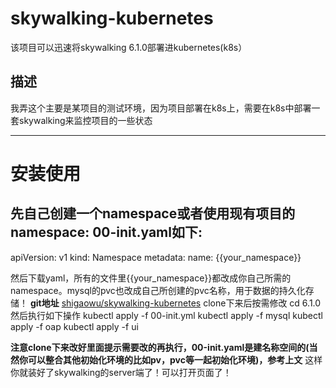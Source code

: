 # skywalking-kubernetes
该项目可以迅速将skywalking 6.1.0部署进kubernetes(k8s）

## 描述
我弄这个主要是某项目的测试环境，因为项目部署在k8s上，需要在k8s中部署一套skywalking来监控项目的一些状态

-------------
# 安装使用
先自己创建一个namespace或者使用现有项目的namespace:
00-init.yaml如下:
---
apiVersion: v1
kind: Namespace
metadata:
  name: {{your_namespace}}

然后下载yaml，所有的文件里{{your_namespace}}都改成你自己所需的namespace。mysql的pvc也改成自己所创建的pvc名称，用于数据的持久化存储！
**git地址**
[shigaowu/skywalking-kubernetes](https://github.com/shigaowu/skywalking-kubernetes)
              clone下来后按需修改
              cd 6.1.0
              然后执行如下操作
              kubectl apply -f 00-init.yml
              kubectl apply -f mysql
              kubectl apply -f oap
              kubectl apply -f ui


**注意clone下来改好里面提示需要改的再执行，00-init.yaml是建名称空间的(当然你可以整合其他初始化环境的比如pv，pvc等一起初始化环境)，参考上文**
这样你就装好了skywalking的server端了！可以打开页面了！

